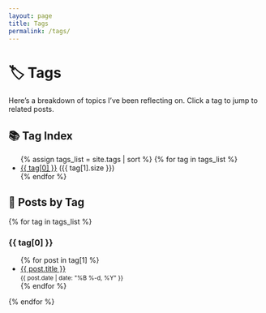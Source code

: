 ```yaml
---
layout: page
title: Tags
permalink: /tags/
---
```


# 🏷️ Tags

Here’s a breakdown of topics I’ve been reflecting on. Click a tag to jump to related posts.

## 📚 Tag Index

<ul>
  {% assign tags_list = site.tags | sort %}
  {% for tag in tags_list %}
    <li><a href="#{{ tag[0] | slugify }}">{{ tag[0] }}</a> ({{ tag[1].size }})</li>
  {% endfor %}
</ul>


## 🔖 Posts by Tag

{% for tag in tags_list %}
### <a id="{{ tag[0] | slugify }}"></a>{{ tag[0] }}

<ul>
  {% for post in tag[1] %}
    <li>
      <a href="{{ post.url }}">{{ post.title }}</a>
      <br><small>{{ post.date | date: "%B %-d, %Y" }}</small>
    </li>
  {% endfor %}
</ul>
{% endfor %}
